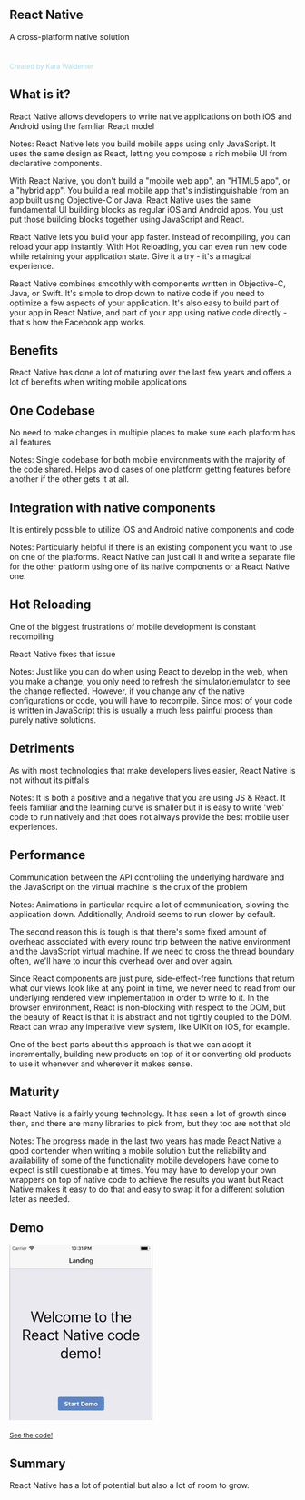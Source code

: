 ## React Native
A cross-platform native solution
<br /><br /> <br />
<span style="color:lightBlue"><small>Created by Kara Waldemer</small></span>



## What is it?

React Native allows developers to write native applications on both iOS and Android using the familiar React model

Notes:
React Native lets you build mobile apps using only JavaScript. It uses the same design as React, letting you compose a rich mobile UI from declarative components.

With React Native, you don't build a "mobile web app", an "HTML5 app", or a "hybrid app". You build a real mobile app that's indistinguishable from an app built using Objective-C or Java. React Native uses the same fundamental UI building blocks as regular iOS and Android apps. You just put those building blocks together using JavaScript and React.

React Native lets you build your app faster. Instead of recompiling, you can reload your app instantly. With Hot Reloading, you can even run new code while retaining your application state. Give it a try - it's a magical experience.

React Native combines smoothly with components written in Objective-C, Java, or Swift. It's simple to drop down to native code if you need to optimize a few aspects of your application. It's also easy to build part of your app in React Native, and part of your app using native code directly - that's how the Facebook app works.



## Benefits

React Native has done a lot of maturing over the last few years and offers a lot of benefits when writing mobile applications


## One Codebase

No need to make changes in multiple places to make sure each platform has all features

Notes:
Single codebase for both mobile environments with the majority of the code shared.
Helps avoid cases of one platform getting features before another if the other gets it at all.


## Integration with native components

It is entirely possible to utilize iOS and Android native components and code

Notes:
Particularly helpful if there is an existing component you want to use on one of the platforms. React Native can just call it and write a separate file for the other platform using one of its native components or a React Native one.


## Hot Reloading

One of the biggest frustrations of mobile development is constant recompiling

React Native fixes that issue

Notes:
Just like you can do when using React to develop in the web, when you make a change, you only need to refresh the simulator/emulator to see the change reflected. However, if you change any of the native configurations or code, you will have to recompile. Since most of your code is written in JavaScript this is usually a much less painful process than purely native solutions.



## Detriments

As with most technologies that make developers lives easier, React Native is not without its pitfalls

Notes:
It is both a positive and a negative that you are using JS & React. It feels familiar and the learning curve is smaller but it is easy to write 'web' code to run natively and that does not always provide the best mobile user experiences.


## Performance

Communication between the API controlling the underlying hardware and the JavaScript on the virtual machine is the crux of the problem

Notes:
Animations in particular require a lot of communication, slowing the application down.
Additionally, Android seems to run slower by default.

The second reason this is tough is that there's some fixed amount of overhead associated with every round trip between the native environment and the JavaScript virtual machine. If we need to cross the thread boundary often, we'll have to incur this overhead over and over again.

Since React components are just pure, side-effect-free functions that return what our views look like at any point in time, we never need to read from our underlying rendered view implementation in order to write to it. In the browser environment, React is non-blocking with respect to the DOM, but the beauty of React is that it is abstract and not tightly coupled to the DOM. React can wrap any imperative view system, like UIKit on iOS, for example.

One of the best parts about this approach is that we can adopt it incrementally, building new products on top of it or converting old products to use it whenever and wherever it makes sense.


## Maturity

React Native is a fairly young technology. It has seen a lot of growth since then, and there are many libraries to pick from, but they too are not that old

Notes:
The progress made in the last two years has made React Native a good contender when writing a mobile solution but the reliability and availability of some of the functionality mobile developers have come to expect is still questionable at times. You may have to develop your own wrappers on top of native code to achieve the results you want but React Native makes it easy to do that and easy to swap it for a different solution later as needed.



## Demo

![Demo Screenshot](./reactNativeDemo.png)

<small>[See the code!](https://github.com/KaraWaldemer/reactNativeDemo)</small>



## Summary

React Native has a lot of potential but also a lot of room to grow.
